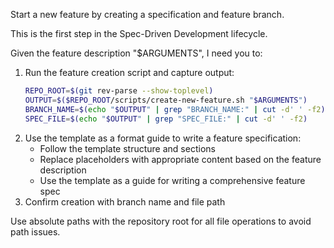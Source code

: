 Start a new feature by creating a specification and feature branch.

This is the first step in the Spec-Driven Development lifecycle.

Given the feature description "$ARGUMENTS", I need you to:

1. Run the feature creation script and capture output:
   ```bash
   REPO_ROOT=$(git rev-parse --show-toplevel)
   OUTPUT=$($REPO_ROOT/scripts/create-new-feature.sh "$ARGUMENTS")
   BRANCH_NAME=$(echo "$OUTPUT" | grep "BRANCH_NAME:" | cut -d' ' -f2)
   SPEC_FILE=$(echo "$OUTPUT" | grep "SPEC_FILE:" | cut -d' ' -f2)
   ```
2. Use the template as a format guide to write a feature specification:
   - Follow the template structure and sections
   - Replace placeholders with appropriate content based on the feature description
   - Use the template as a guide for writing a comprehensive feature spec
3. Confirm creation with branch name and file path

Use absolute paths with the repository root for all file operations to avoid path issues.